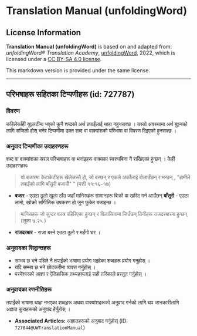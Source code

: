 # Translation Manual (unfoldingWord)

## License Information

**Translation Manual (unfoldingWord)** is based on and adapted from: _unfoldingWord® Translation Academy_, [unfoldingWord](https://unfoldingword.org/utw), 2022, which is licensed under a [CC BY-SA 4.0 license](https://creativecommons.org/licenses/by-sa/4.0/legalcode.en).

This markdown version is provided under the same license.



--------------------------------

## परिभषाहरू सहितका टिप्पणीहरू (id: 727787)

### विवरण

कहिलेकाँही यूएलटीमा भएको कुनै शब्दको अर्थ तपाईंलाई थाहा नहुनसक्छ । यस्तो अवस्थामा अर्थ बुझ्‍नको लागि सजिलो होस् भनेर टिप्पणीमा उक्त शब्द वा वाक्यांशको परिभाषा वा विवरण दिइएको हुनसक्छ ।

### अनुवाद टिप्पणीका उदाहरणहरू

शब्द वा वाक्यांशका सरल परिभाषाहरू वा भनाइहरू वाक्यका स्वरुपबिना नै राखिएका हुन्छन् । केही उदाहरणहरूः

> यो बजारमा केटाकेटीहरू खेलेजस्तै हो, जो बस्छन् र एकले अर्कोलाई बोलाउँछन् र भन्छन् , "हामीले तपाईंको लागि ‌‌‍बाँसुरी बजायौँ" ” (मत्ती ११:१६–१७)

* **बजार** \- एउटा ठूलो खुला ठाँउ जहाँ मानिसहरू सामानहरू बिक्री वा खरिद गर्न आउँछन् **बाँसुरी** \- एउटा लामो, खोक्रो साँगीतिक उपकरण हो जुन फुकेर बजाइन्छ ।

> मानिसहरू जो सुन्दर वस्त्र पहिरिएका हुन्छन् र विलासितामा जिउँछन् तिनीहरू राजदरबारमा हुन्छन् (लूका ७:२५ )

* **राजदरबार** \- राजा बस्‍ने एउटा ठूलो र महँगो घर ।

### अनुवादका सिद्वान्तहरू

* सम्भव छ भने पहिले नै तपाईंको भाषामा प्रयोग भइहेका शब्दहरू प्रयोग गनुहोस् ।
* यदि सम्भव छ भने छोटकरीमा व्यक्त्त गर्नुहोस् ।
* परमेश्‍वरको आज्ञा र ऐतिहासिक तथ्यहरूलाई सही तरिकाले प्रस्तुत गर्नुहोस् ।

### अनुवादका रणनीतिहरू

तपाईंको भाषामा थाहा नभएका शब्दहरू अथवा वाक्यांशहरूको अनुवाद गर्नको लागि थप जानकारीलागि अज्ञात कुराहरूको अनुवाद हेर्नुहोस् ।

* **Associated Articles:** अज्ञातहरूको अनुवाद गर्नुहोस् (ID: `727844@UWTranslationManual`)

